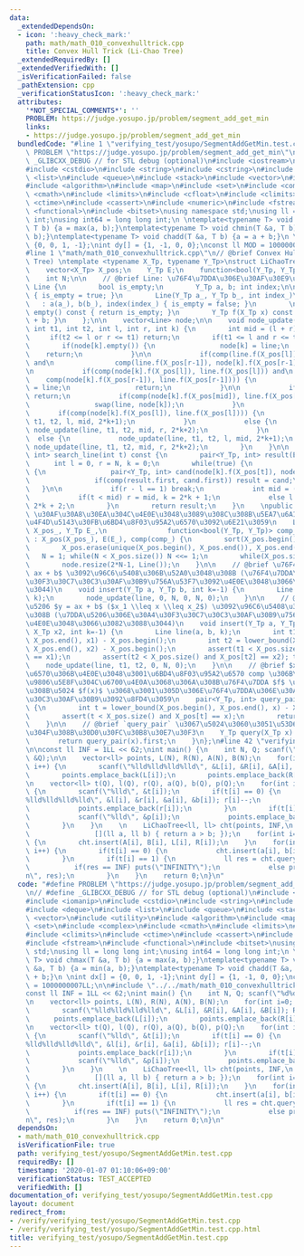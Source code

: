 ```yaml
---
data:
  _extendedDependsOn:
  - icon: ':heavy_check_mark:'
    path: math/math_010_convexhulltrick.cpp
    title: Convex Hull Trick (Li-Chao Tree)
  _extendedRequiredBy: []
  _extendedVerifiedWith: []
  _isVerificationFailed: false
  _pathExtension: cpp
  _verificationStatusIcon: ':heavy_check_mark:'
  attributes:
    '*NOT_SPECIAL_COMMENTS*': ''
    PROBLEM: https://judge.yosupo.jp/problem/segment_add_get_min
    links:
    - https://judge.yosupo.jp/problem/segment_add_get_min
  bundledCode: "#line 1 \"verifying_test/yosupo/SegmentAddGetMin.test.cpp\"\n#define\
    \ PROBLEM \"https://judge.yosupo.jp/problem/segment_add_get_min\"\n\n// #define\
    \ _GLIBCXX_DEBUG // for STL debug (optional)\n#include <iostream>\n#include <iomanip>\n\
    #include <cstdio>\n#include <string>\n#include <cstring>\n#include <deque>\n#include\
    \ <list>\n#include <queue>\n#include <stack>\n#include <vector>\n#include <utility>\n\
    #include <algorithm>\n#include <map>\n#include <set>\n#include <complex>\n#include\
    \ <cmath>\n#include <limits>\n#include <cfloat>\n#include <climits>\n#include\
    \ <ctime>\n#include <cassert>\n#include <numeric>\n#include <fstream>\n#include\
    \ <functional>\n#include <bitset>\nusing namespace std;\nusing ll = long long\
    \ int;\nusing int64 = long long int;\n \ntemplate<typename T> void chmax(T &a,\
    \ T b) {a = max(a, b);}\ntemplate<typename T> void chmin(T &a, T b) {a = min(a,\
    \ b);}\ntemplate<typename T> void chadd(T &a, T b) {a = a + b;}\n \nint dx[] =\
    \ {0, 0, 1, -1};\nint dy[] = {1, -1, 0, 0};\nconst ll MOD = 1000000007LL;\n\n\
    #line 1 \"math/math_010_convexhulltrick.cpp\"\n// @brief Convex Hull Trick (Li-Chao\
    \ Tree) \ntemplate <typename X_Tp, typename Y_Tp>\nstruct LiChaoTree {\nprivate:\n\
    \    vector<X_Tp> X_pos;\n    Y_Tp E;\n    function<bool(Y_Tp, Y_Tp)> comp;\n\
    \    int N;\n\n    // @brief Line: \u76F4\u7DDA\u306E\u30AF\u30E9\u30B9\n    struct\
    \ Line {\n        bool is_empty;\n        Y_Tp a, b; int index;\n\n        Line()\
    \ { is_empty = true; }\n        Line(Y_Tp a_, Y_Tp b_, int index_)\n         \
    \   : a(a_), b(b_), index(index_) { is_empty = false; }\n        \n        bool\
    \ empty() const { return is_empty; }\n        Y_Tp f(X_Tp x) const { return a*x\
    \ + b; }\n    };\n\n    vector<Line> node;\n\n    void node_update(Line line,\
    \ int t1, int t2, int l, int r, int k) {\n        int mid = (l + r) / 2;\n   \
    \     if(t2 <= l or r <= t1) return;\n        if(t1 <= l and r <= t2) {\n    \
    \        if(node[k].empty()) {\n                node[k] = line;\n            \
    \    return;\n            }\n\n            if(comp(line.f(X_pos[l]), node[k].f(X_pos[l]))\
    \ and\n               comp(line.f(X_pos[r-1]), node[k].f(X_pos[r-1]))) return;\n\
    \n            if(comp(node[k].f(X_pos[l]), line.f(X_pos[l])) and\n           \
    \    comp(node[k].f(X_pos[r-1]), line.f(X_pos[r-1]))) {\n                node[k]\
    \ = line;\n                return;\n            }\n\n            if(r - l == 1)\
    \ return;\n            if(comp(node[k].f(X_pos[mid]), line.f(X_pos[mid]))) {\n\
    \                swap(line, node[k]);\n            }\n                \n     \
    \       if(comp(node[k].f(X_pos[l]), line.f(X_pos[l]))) {\n                node_update(line,\
    \ t1, t2, l, mid, 2*k+1);\n            }\n            else {\n               \
    \ node_update(line, t1, t2, mid, r, 2*k+2);\n            }\n        }\n      \
    \  else {\n            node_update(line, t1, t2, l, mid, 2*k+1);\n           \
    \ node_update(line, t1, t2, mid, r, 2*k+2);\n        }\n    }\n\n    pair<Y_Tp,\
    \ int> search_line(int t) const {\n        pair<Y_Tp, int> result(E, -1);\n  \
    \      int l = 0, r = N, k = 0;\n        while(true) {\n            if(!node[k].empty())\
    \ {\n                pair<Y_Tp, int> cand(node[k].f(X_pos[t]), node[k].index);\n\
    \                if(comp(result.first, cand.first)) result = cand;\n         \
    \   }\n\n            if(r - l == 1) break;\n            int mid = (l + r) / 2;\n\
    \            if(t < mid) r = mid, k = 2*k + 1;\n            else l = mid, k =\
    \ 2*k + 2;\n        }\n        return result;\n    }\n    \npublic:\n    // @brief\
    \ \u30AF\u30A8\u30EA\u304C\u4E0E\u3048\u3089\u308C\u308B\u5EA7\u6A19\u30FB\u5358\
    \u4F4D\u5143\u30FB\u6BD4\u8F03\u95A2\u6570\u3092\u6E21\u3059\n    LiChaoTree(vector<X_Tp>\
    \ X_pos_, Y_Tp E_,\n               function<bool(Y_Tp, Y_Tp)> comp_)\n       \
    \ : X_pos(X_pos_), E(E_), comp(comp_) {\n        sort(X_pos.begin(), X_pos.end());\n\
    \        X_pos.erase(unique(X_pos.begin(), X_pos.end()), X_pos.end());\n     \
    \   N = 1; while(N < X_pos.size()) N <<= 1;\n        while(X_pos.size() < N) X_pos.emplace_back(X_pos.back());\n\
    \        node.resize(2*N-1, Line());\n    }\n\n    // @brief \u76F4\u7DDA $y =\
    \ ax + b$ \u3092\u96C6\u5408\u306B\u52A0\u3048\u308B (\u76F4\u7DDA\u306E\u30A4\
    \u30F3\u30C7\u30C3\u30AF\u30B9\u756A\u53F7\u3092\u4E0E\u3048\u3066\u3082\u3088\
    \u3044)\n    void insert(Y_Tp a, Y_Tp b, int k=-1) {\n        Line line(a, b,\
    \ k);\n        node_update(line, 0, N, 0, N, 0);\n    }\n\n    // @brief \u7DDA\
    \u5206 $y = ax + b$ ($x_1 \\leq x \\leq x_2$) \u3092\u96C6\u5408\u306B\u52A0\u3048\
    \u308B (\u7DDA\u5206\u306E\u30A4\u30F3\u30C7\u30C3\u30AF\u30B9\u756A\u53F7\u3092\
    \u4E0E\u3048\u3066\u3082\u3088\u3044)\n    void insert(Y_Tp a, Y_Tp b, X_Tp x1,\
    \ X_Tp x2, int k=-1) {\n        Line line(a, b, k);\n        int t1 = lower_bound(X_pos.begin(),\
    \ X_pos.end(), x1) - X_pos.begin();\n        int t2 = lower_bound(X_pos.begin(),\
    \ X_pos.end(), x2) - X_pos.begin();\n        assert(t1 < X_pos.size() and X_pos[t1]\
    \ == x1);\n        assert(t2 < X_pos.size() and X_pos[t2] == x2); t2++;\n    \
    \    node_update(line, t1, t2, 0, N, 0);\n    }\n\n    // @brief $x$ \u3092\u5F15\
    \u6570\u306B\u4E0E\u3048\u3001\u6BD4\u8F03\u95A2\u6570 comp \u306B\u3088\u308A\
    \u9806\u5E8F\u304C\u6700\u4E0A\u3068\u306A\u308B\u76F4\u7DDA $f$ \u306B\u304A\u3051\
    \u308B\u5024 $f(x)$ \u3068\u3001\u305D\u306E\u76F4\u7DDA\u306E\u30A4\u30F3\u30C7\
    \u30C3\u30AF\u30B9\u3092\u8FD4\u3059\n    pair<Y_Tp, int> query_pair(X_Tp x) const\
    \ {\n        int t = lower_bound(X_pos.begin(), X_pos.end(), x) - X_pos.begin();\n\
    \        assert(t < X_pos.size() and X_pos[t] == x);\n        return search_line(t);\n\
    \    }\n\n    // @brief `query_pair` \u3067\u5024\u3060\u3051\u53D6\u3063\u3066\
    \u304F\u308B\u30D0\u30FC\u30B8\u30E7\u30F3\n    Y_Tp query(X_Tp x) const {\n \
    \       return query_pair(x).first;\n    }\n};\n#line 42 \"verifying_test/yosupo/SegmentAddGetMin.test.cpp\"\
    \n\nconst ll INF = 1LL << 62;\nint main() {\n    int N, Q; scanf(\"%d%d\", &N,\
    \ &Q);\n\n    vector<ll> points, L(N), R(N), A(N), B(N);\n    for(int i=0; i<N;\
    \ i++) {\n        scanf(\"%lld%lld%lld%lld\", &L[i], &R[i], &A[i], &B[i]); R[i]--;\n\
    \        points.emplace_back(L[i]);\n        points.emplace_back(R[i]);\n    }\n\
    \n    vector<ll> t(Q), l(Q), r(Q), a(Q), b(Q), p(Q);\n    for(int i=0; i<Q; i++)\
    \ {\n        scanf(\"%lld\", &t[i]);\n        if(t[i] == 0) {\n            scanf(\"\
    %lld%lld%lld%lld\", &l[i], &r[i], &a[i], &b[i]); r[i]--;\n            points.emplace_back(l[i]);\n\
    \            points.emplace_back(r[i]);\n        }\n        if(t[i] == 1) {\n\
    \            scanf(\"%lld\", &p[i]);\n            points.emplace_back(p[i]);\n\
    \        }\n    }\n    \n    LiChaoTree<ll, ll> cht(points, INF,\n           \
    \                [](ll a, ll b) { return a > b; });\n    for(int i=0; i<N; i++)\
    \ {\n        cht.insert(A[i], B[i], L[i], R[i]);\n    }\n    for(int i=0; i<Q;\
    \ i++) {\n        if(t[i] == 0) {\n            cht.insert(a[i], b[i], l[i], r[i]);\n\
    \        }\n        if(t[i] == 1) {\n            ll res = cht.query(p[i]);\n \
    \           if(res == INF) puts(\"INFINITY\");\n            else printf(\"%lld\\\
    n\", res);\n        }\n    }\n    return 0;\n}\n"
  code: "#define PROBLEM \"https://judge.yosupo.jp/problem/segment_add_get_min\"\n\
    \n// #define _GLIBCXX_DEBUG // for STL debug (optional)\n#include <iostream>\n\
    #include <iomanip>\n#include <cstdio>\n#include <string>\n#include <cstring>\n\
    #include <deque>\n#include <list>\n#include <queue>\n#include <stack>\n#include\
    \ <vector>\n#include <utility>\n#include <algorithm>\n#include <map>\n#include\
    \ <set>\n#include <complex>\n#include <cmath>\n#include <limits>\n#include <cfloat>\n\
    #include <climits>\n#include <ctime>\n#include <cassert>\n#include <numeric>\n\
    #include <fstream>\n#include <functional>\n#include <bitset>\nusing namespace\
    \ std;\nusing ll = long long int;\nusing int64 = long long int;\n \ntemplate<typename\
    \ T> void chmax(T &a, T b) {a = max(a, b);}\ntemplate<typename T> void chmin(T\
    \ &a, T b) {a = min(a, b);}\ntemplate<typename T> void chadd(T &a, T b) {a = a\
    \ + b;}\n \nint dx[] = {0, 0, 1, -1};\nint dy[] = {1, -1, 0, 0};\nconst ll MOD\
    \ = 1000000007LL;\n\n#include \"../../math/math_010_convexhulltrick.cpp\"\n\n\
    const ll INF = 1LL << 62;\nint main() {\n    int N, Q; scanf(\"%d%d\", &N, &Q);\n\
    \n    vector<ll> points, L(N), R(N), A(N), B(N);\n    for(int i=0; i<N; i++) {\n\
    \        scanf(\"%lld%lld%lld%lld\", &L[i], &R[i], &A[i], &B[i]); R[i]--;\n  \
    \      points.emplace_back(L[i]);\n        points.emplace_back(R[i]);\n    }\n\
    \n    vector<ll> t(Q), l(Q), r(Q), a(Q), b(Q), p(Q);\n    for(int i=0; i<Q; i++)\
    \ {\n        scanf(\"%lld\", &t[i]);\n        if(t[i] == 0) {\n            scanf(\"\
    %lld%lld%lld%lld\", &l[i], &r[i], &a[i], &b[i]); r[i]--;\n            points.emplace_back(l[i]);\n\
    \            points.emplace_back(r[i]);\n        }\n        if(t[i] == 1) {\n\
    \            scanf(\"%lld\", &p[i]);\n            points.emplace_back(p[i]);\n\
    \        }\n    }\n    \n    LiChaoTree<ll, ll> cht(points, INF,\n           \
    \                [](ll a, ll b) { return a > b; });\n    for(int i=0; i<N; i++)\
    \ {\n        cht.insert(A[i], B[i], L[i], R[i]);\n    }\n    for(int i=0; i<Q;\
    \ i++) {\n        if(t[i] == 0) {\n            cht.insert(a[i], b[i], l[i], r[i]);\n\
    \        }\n        if(t[i] == 1) {\n            ll res = cht.query(p[i]);\n \
    \           if(res == INF) puts(\"INFINITY\");\n            else printf(\"%lld\\\
    n\", res);\n        }\n    }\n    return 0;\n}\n"
  dependsOn:
  - math/math_010_convexhulltrick.cpp
  isVerificationFile: true
  path: verifying_test/yosupo/SegmentAddGetMin.test.cpp
  requiredBy: []
  timestamp: '2020-01-07 01:10:06+09:00'
  verificationStatus: TEST_ACCEPTED
  verifiedWith: []
documentation_of: verifying_test/yosupo/SegmentAddGetMin.test.cpp
layout: document
redirect_from:
- /verify/verifying_test/yosupo/SegmentAddGetMin.test.cpp
- /verify/verifying_test/yosupo/SegmentAddGetMin.test.cpp.html
title: verifying_test/yosupo/SegmentAddGetMin.test.cpp
---
```

